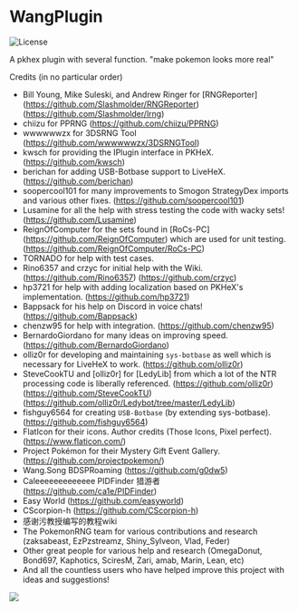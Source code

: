 # WangPlugin
![License](https://img.shields.io/badge/License-GPLv3-blue.svg)


 A pkhex plugin with several function. "make pokemon looks more real"
 
 Credits (in no particular order)
- Bill Young, Mike Suleski, and Andrew Ringer for [RNGReporter]
(https://github.com/Slashmolder/RNGReporter)
(https://github.com/Slashmolder/lrng)
- chiizu for PPRNG
(https://github.com/chiizu/PPRNG)
- wwwwwwzx for 3DSRNG Tool
(https://github.com/wwwwwwzx/3DSRNGTool)
- kwsch for providing the IPlugin interface in PKHeX.
(https://github.com/kwsch) 
- berichan for adding USB-Botbase support to LiveHeX.
(https://github.com/berichan) 
- soopercool101 for many improvements to Smogon StrategyDex imports and various other fixes.
(https://github.com/soopercool101) 
- Lusamine for all the help with stress testing the code with wacky sets!
(https://github.com/Lusamine) 
- ReignOfComputer for the sets found in [RoCs-PC]
(https://github.com/ReignOfComputer)
which are used for unit testing.
(https://github.com/ReignOfComputer/RoCs-PC) 
- TORNADO for help with test cases.
- Rino6357 and crzyc for initial help with the Wiki.
(https://github.com/Rino6357)
(https://github.com/crzyc) 
- hp3721 for help with adding localization based on PKHeX's implementation.
(https://github.com/hp3721) 
- Bappsack for his help on Discord in voice chats!
(https://github.com/Bappsack) 
- chenzw95  for help with integration.
(https://github.com/chenzw95)
- BernardoGiordano for many ideas on improving speed.
(https://github.com/BernardoGiordano) 
- olliz0r for developing and maintaining `sys-botbase` as well which is necessary for LiveHeX to work.
(https://github.com/olliz0r) 
- SteveCookTU and [olliz0r] for [LedyLib] from which a lot of the NTR processing code is liberally referenced.
(https://github.com/olliz0r)
(https://github.com/SteveCookTU)
(https://github.com/olliz0r/Ledybot/tree/master/LedyLib)
- fishguy6564 for creating `USB-Botbase` (by extending sys-botbase).
(https://github.com/fishguy6564) 
- FlatIcon for their icons. Author credits (Those Icons, Pixel perfect).
(https://www.flaticon.com/)
- Project Pokémon for their Mystery Gift Event Gallery.
(https://github.com/projectpokemon/) 
- Wang.Song BDSPRoaming
(https://github.com/g0dw5)
- Caleeeeeeeeeeeee PIDFinder 猎游者
(https://github.com/ca1e/PIDFinder)
- Easy World
(https://github.com/easyworld)
- CScorpion-h
(https://github.com/CScorpion-h)
- 感谢污教授编写的教程wiki
- The PokemonRNG team for various contributions and research (zaksabeast, EzPzstreamz, Shiny_Sylveon, Vlad, Feder)
- Other great people for various help and research (OmegaDonut, Bond697, Kaphotics, SciresM, Zari, amab, Marin, Lean, etc)
- And all the countless users who have helped improve this project with ideas and suggestions!
 
 
<img src="https://github.com/Wanghaoran86/WangPlugin/blob/main/WangPlugin/Resources/img/SW.jpg">
